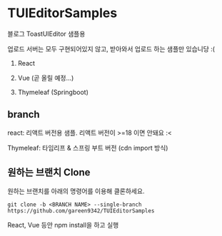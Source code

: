 # TUIEditorSamples

블로그 ToastUIEditor 샘플용

업로드 서버는 모두 구현되어있지 않고, 받아와서 업로드 하는 샘플만 있습니당 :(



1. React

2. Vue (곧 올릴 예정...)

3. Thymeleaf (Springboot)

## branch

react: 리액트 버전용 샘플. 리액트 버전이 >=18 이면 안돼요 :<

Thymeleaf: 타임리프 & 스프링 부트 버전 (cdn import 방식)

## 원하는 브랜치 Clone

원하는 브랜치를 아래의 명령어를 이용해 클론하세요.

`git clone -b <BRANCH NAME> --single-branch https://github.com/gareen9342/TUIEditorSamples`

React, Vue 등안 npm install을 하고 실행

